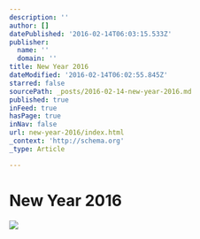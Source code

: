 ```yaml
---
description: ''
author: []
datePublished: '2016-02-14T06:03:15.533Z'
publisher:
  name: ''
  domain: ''
title: New Year 2016
dateModified: '2016-02-14T06:02:55.845Z'
starred: false
sourcePath: _posts/2016-02-14-new-year-2016.md
published: true
inFeed: true
hasPage: true
inNav: false
url: new-year-2016/index.html
_context: 'http://schema.org'
_type: Article

---
```

# New Year 2016
![](https://the-grid-user-content.s3-us-west-2.amazonaws.com/14383d16-b510-447f-9f38-4a32e637e811.png)